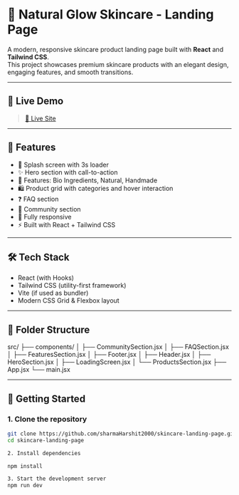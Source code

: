 

# 🧴 Natural Glow Skincare - Landing Page

A modern, responsive skincare product landing page built with **React** and **Tailwind CSS**.  
This project showcases premium skincare products with an elegant design, engaging features, and smooth transitions.

---

## 🔗 Live Demo

> [🚀 Live Site]() 

---


## 🧩 Features

- 🔄 Splash screen with 3s loader
- ✨ Hero section with call-to-action
- 🧬 Features: Bio Ingredients, Natural, Handmade
- 🛍️ Product grid with categories and hover interaction
- ❓ FAQ section
- 🌱 Community section
- 📱 Fully responsive
- ⚡ Built with React + Tailwind CSS

---

## 🛠️ Tech Stack

- React (with Hooks)
- Tailwind CSS (utility-first framework)
- Vite (if used as bundler)
- Modern CSS Grid & Flexbox layout

---

## 📂 Folder Structure
src/
├── components/
│ ├── CommunitySection.jsx
│ ├── FAQSection.jsx
│ ├── FeaturesSection.jsx
│ ├── Footer.jsx
│ ├── Header.jsx
│ ├── HeroSection.jsx
│ ├── LoadingScreen.jsx
│ └── ProductsSection.jsx
├── App.jsx
└── main.jsx


---

## 🚀 Getting Started

### 1. Clone the repository

```bash
git clone https://github.com/sharmaHarshit2000/skincare-landing-page.git
cd skincare-landing-page

2. Install dependencies

npm install

3. Start the development server
npm run dev